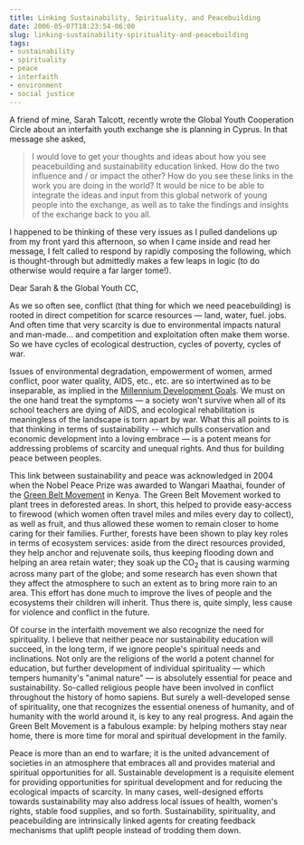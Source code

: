 ```yaml
---
title: Linking Sustainability, Spirituality, and Peacebuilding
date: 2006-05-07T18:23:54-06:00
slug: linking-sustainability-spirituality-and-peacebuilding
tags:
- sustainability
- spirituality
- peace
- interfaith
- environment
- social justice
---
```


A friend of mine, Sarah Talcott, recently wrote the Global Youth
Cooperation Circle about an interfaith youth exchange she is planning in
Cyprus. In that message she asked,

> I would love to get your thoughts and ideas about how you see
> peacebuilding and sustainability education linked. How do the two influence
> and / or impact the other? How do you see these links in the work you are
> doing in the world? It would be nice to be able to integrate the ideas and
> input from this global network of young people into the exchange, as well
> as to take the findings and insights of the exchange back to you all.

I happened to be thinking of these very issues as I pulled dandelions up
from my front yard this afternoon, so when I came inside and read her
message, I felt called to respond by rapidly composing the following, which
is thought-through but admittedly makes a few leaps in logic (to do otherwise
would require a far larger tome!).

<!-- truncate -->
Dear Sarah & the Global Youth CC,

As we so often see, conflict (that thing for which we need peacebuilding)
is rooted in direct competition for scarce resources — land, water,
fuel. jobs. And often time that very scarcity is due to environmental impacts
natural and man-made... and competition and exploitation often make them
worse. So we have cycles of ecological destruction, cycles of poverty, cycles
of war.

Issues of environmental degradation, empowerment of women, armed conflict, poor
water quality, AIDS, etc., etc. are so intertwined as to be inseparable, as
implied in the [Millennium Development
Goals](https://www.un.org/millenniumgoals/). We must on the one hand treat the
symptoms — a society won't survive when all of its school teachers are dying of
AIDS, and ecological rehabilitation is meaningless of the landscape is torn
apart by war. What this all points to is that thinking in terms of
sustainability -- which pulls conservation and economic development into a
loving embrace — is a potent means for addressing problems of scarcity and
unequal rights. And thus for building peace between peoples.

This link between sustainability and peace was acknowledged in 2004 when
the Nobel Peace Prize was awarded to Wangari Maathai, founder of the
[Green Belt Movement](https://www.greenbeltmovement.org/) in Kenya. The Green
Belt Movement worked to plant trees in deforested areas. In short, this
helped to provide easy-access to firewood (which women often travel miles and
miles every day to collect), as well as fruit, and thus allowed these women
to remain closer to home caring for their families. Further, forests have
been shown to play key roles in terms of ecosystem services: aside from the
direct resources provided, they help anchor and rejuvenate soils, thus
keeping flooding down and helping an area retain water; they soak up the
CO<sub>2</sub> that is causing warming
across many part of the globe; and some research has even shown that they
affect the atmosphere to such an extent as to bring more rain to an area.
This effort has done much to improve the lives of people and the ecosystems
their children will inherit. Thus there is, quite simply, less cause for
violence and conflict in the future.

Of course in the interfaith movement we also recognize the need for
spirituality. I believe that neither peace nor sustainability education will
succeed, in the long term, if we ignore people's spiritual needs and
inclinations. Not only are the religions of the world a potent channel for
education, but further development of individual spirituality — which tempers
humanity's "animal nature" — is absolutely essential for peace and
sustainability. So-called religious people have been involved in conflict
throughout the history of homo sapiens. But surely a well-developed sense of
spirituality, one that recognizes the essential oneness of humanity, and of
humanity with the world around it, is key to any real progress. And again the
Green Belt Movement is a fabulous example: by helping mothers stay near home,
there is more time for moral and spiritual development in the family.

Peace is more than an end to warfare; it is the united advancement of
societies in an atmosphere that embraces all and provides material and
spiritual opportunities for all. Sustainable development is a requisite
element for providing opportunities for spiritual development and for
reducing the ecological impacts of scarcity. In many cases, well-designed
efforts towards sustainability may also address local issues of health,
women's rights, stable food supplies, and so forth. Sustainability,
spirituality, and peacebuilding are intrinsically linked agents for creating
feedback mechanisms that uplift people instead of trodding them down.
